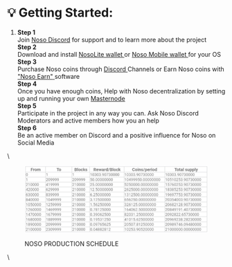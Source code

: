 # 💡 Getting Started:

1. **Step 1**\
   Join [Noso Discord](https://discord.com/invite/wb9AHMp87X) for support and to learn more about the project\
   **Step 2**\
   Download and install [NosoLite wallet ](https://github.com/Noso-Project/NosoLite)or [Noso Mobile wallet ](https://github.com/Noso-Project/NosoWallet-Android)for your OS\
   **Step 3**\
   Purchase Noso coins through [Discord ](https://discord.com/invite/wb9AHMp87X)Channels or Earn Noso coins with ["Noso Earn"](broken-reference)[ ](broken-reference)software\
   **Step 4**\
   Once you have enough coins, Help with Noso decentralization by setting up and running your own [Masternode](../setup-a-node/earn-running-a-node.md)\
   **Step 5**\
   Participate in the project in any way you can. Ask Noso Discord Moderators and active members how you an help\
   **Step 6**\
   Be an active member on Discord and a positive influence for Noso on Social Media

\


<figure><img src="../.gitbook/assets/productionschedule.png" alt=""><figcaption><p>NOSO PRODUCTION SCHEDULE</p></figcaption></figure>

\
